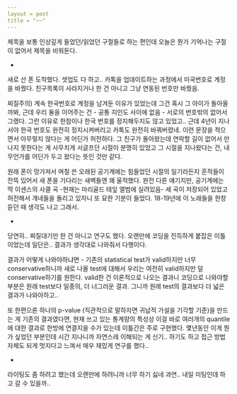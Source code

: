 ```yaml
---
layout = post
title = "~~"
---
```


제목을 보통 인상깊게 들었던/읽었던 구절들로 하는 편인데 오늘은 뭔가 기억나는 구절이 없어서 제목을 비워둔다. 

-

새로 산 폰 도착했다. 셋업도 다 하고.. 카톡을 업데이트하는 과정에서 미국번호로 계정을 바꿨다. 친구목록이 사라지거나 한 건 아니고 그냥 연동된 번호만 바꿨음. 

찌질주의) 계속 한국번호로 계정을 남겨둔 이유가 있었는데 그건 혹시 그 아이가 돌아올까봐, 근데 우리 둘을 이어주는 건 - 공통 지인도 사이에 없음 - 서로의 번호밖의 없어서 그랬다. 그런 이유로 한참이나 한국 번호를 정지해두지도 않고 있었고.. 근데 4년이 지나서야 한국 번호도 완전히 정지시켜버리고 카톡도 완전히 바꿔버렸네. 이런 문장을 적으면서 아무렇지 않다는 게 어딘가 허전하다. 그 친구가 돌아왔는데 연락할 길이 없어서 만나지 못한다는 게 사무치게 서글프던 시절이 분명히 있었고 그 시절을 지나왔다는 건, 내 무언가를 어딘가 두고 왔다는 뜻인 것만 같다.

원래 폰이 망가져서 며칠 쓴 오래된 공기계에는 힘들었던 시절의 일기라든지 흔적들이 잔뜩 있어서 새 폰을 기다리는 새벽들엔 꽤 울적했다. 완전 다른 얘기지만, 공기계에는 딱 이센스의 사클 곡 -현재는 마리골드 테잎 앨범에 실려있음- 세 곡이 저장되어 있었고 허전해서 걔네들을 돌리고 있자니 또 묘한 기분이 들었다. 18-19년에 이 노래들을 한창 듣던 때 생각도 나고 그래서.

-

당연히.. 찌질대기만 한 건 아니고 연구도 했다. 오랜만에 코딩을 진득하게 붙잡은 이틀이었는데 일단은.. 결과가 생각대로 나와줘서 다행이다. 

결과가 어떻게 나와야하냐면 - 기존의 statistical test가 valid하지만 너무 conservative하니까 새로 나올 test에 대해서 우리는 여전히 valid하지만 덜 conservative하기를 원한다. valid한 건 이론적으로 나오는 결과니 코딩으로 나와야할 부분은 원래 test보다 일종의, 더 너그러운 결과. 그니까 원래 test의 결과보다 더 넓은 결과가 나와야하고.. 

또 한편으론 하나의 p-value (직관적으로 말하자면 귀납적 가설을 기각할 기준)을 만드는 게 기존의 결과였다면, 현재 쓰고 있는 통계량의 특성상 이걸 바로 여러개의 quantile에 대한 결과로 한방에 연결지을 수가 있는데 이틀간은 주로 구현했다. 몇년동안 이게 뭔가 싶었던 부분인데 시간 지나니까 자연스레 이해되는 게 신기.. 하기도 하고 접근 방법 자체도 되게 멋지다고 느껴서 매우 재밌게 연구를 했다.. 

-

라이팅도 좀 하려고 했는데 오랜만에 하려니까 너무 하기 싫네 과연.. 내일 미팅인데 하고 갈 수 있을까..


